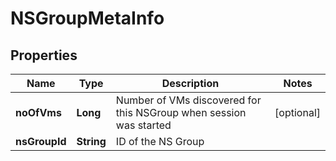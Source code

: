 # NSGroupMetaInfo

## Properties
Name | Type | Description | Notes
------------ | ------------- | ------------- | -------------
**noOfVms** | **Long** | Number of VMs discovered for this NSGroup when session was started |  [optional]
**nsGroupId** | **String** | ID of the NS Group | 
